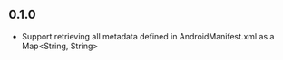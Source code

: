 ## 0.1.0

* Support retrieving all metadata defined in AndroidManifest.xml <application> as a Map<String, String>
